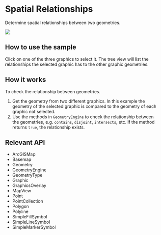 # Spatial Relationships

Determine spatial relationships between two geometries.

![]("SpatialRelationships.png)

## How to use the sample

Click on one of the three graphics to select it. The tree view will list the relationships the selected graphic 
has to the other graphic geometries.

## How it works

To check the relationship between geometries.


  1. Get the geometry from two different graphics. In this example the geometry of the selected graphic is 
  compared to the geometry of each graphic not selected.
  2. Use the methods in `GeometryEngine` to check the relationship between the geometries, e.g. 
  `contains`, `disjoint`, `intersects`, etc. If the method returns 
  `true`, the relationship exists.


## Relevant API

  * ArcGISMap
  * Basemap
  * Geometry
  * GeometryEngine
  * GeometryType
  * Graphic
  * GraphicsOverlay
  * MapView
  * Point
  * PointCollection
  * Polygon
  * Polyline
  * SimpleFillSymbol
  * SimpleLineSymbol
  * SimpleMarkerSymbol

